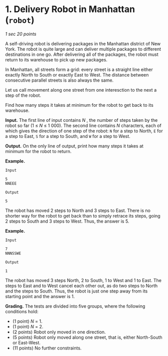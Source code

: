 # 1. Delivery Robot in Manhattan (`robot`)

*1 sec*
*20 points*

A self-driving robot is delivering packages in the Manhattan district of New York. The robot is
quite large and can deliver multiple packages to different destinations in one go. After delivering
all of the packages, the robot must return to its warehouse to pick up new packages.

In Manhattan, all streets form a grid: every street is a straight line either exactly North to South
or exactly East to West. The distance between consecutive parallel streets is also always the same.

Let us call movement along one street from one interesction to the next a step of the robot.

Find how many steps it takes at minimum for the robot to get back to its warehouse.

**Input.** The first line of input contains *N* , the number of steps taken by the robot so far
(1 &le; *N* &le; 1 000). The second line contains *N* characters, each of which gives the direction
of one step of the robot: `N` for a step to North, `E` for a step to East, `S` for a step to South,
and `W` for a step to West.

**Output.** On the only line of output, print how many steps it takes at minimum for the robot to
return.

**Example.**

`Input`

    5
    NNEEE

`Output`

    5

The robot has moved 2 steps to North and 3 steps to East. There is no shorter way for the robot to
get back than to simply retrace its steps, going 2 steps to South and 3 steps to West. Thus, the
answer is 5.

**Example.**

`Input`

    7
    NNNSSWE

`Output`

    1

The robot has moved 3 steps North, 2 to South, 1 to West and 1 to East. The steps to East and to
West cancel each other out, as do two steps to North and the steps to South. Thus, the robot is just
one step away from its starting point and the answer is 1.

**Grading.** The tests are divided into five groups, where the following conditions hold:

* (1 point) *N* = 1.
* (1 point) *N* = 2.
* (2 points) Robot only moved in one direction.
* (5 points) Robot only moved along one street, that is, either North-South or East-West.
* (11 points) No further constraints.
